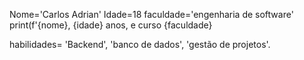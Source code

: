 Nome='Carlos Adrian'
Idade=18
faculdade='engenharia de software'
print(f'{nome}, {idade} anos, e curso {faculdade}

habilidades= 'Backend', 'banco de dados', 'gestão de projetos'.
